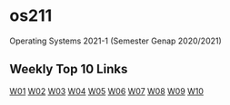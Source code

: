 # os211
Operating Systems 2021-1 (Semester Genap 2020/2021)

## Weekly Top 10 Links
[W01](https://budiarb.github.io/os211/W01/)
[W02](https://budiarb.github.io/os211/W02/)
[W03](https://budiarb.github.io/os211/W03/)
[W04](https://budiarb.github.io/os211/W04/)
[W05](https://budiarb.github.io/os211/W05/)
[W06](https://budiarb.github.io/os211/W06/)
[W07]()
[W08]()
[W09]()
[W10]()

